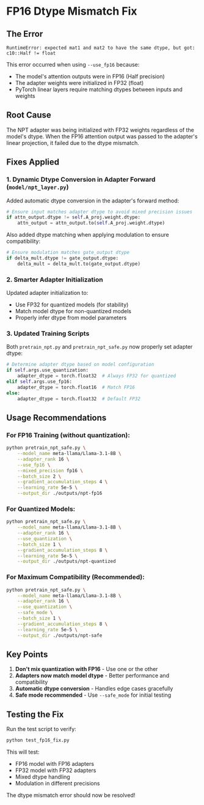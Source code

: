 # FP16 Dtype Mismatch Fix

## The Error

```
RuntimeError: expected mat1 and mat2 to have the same dtype, but got: c10::Half != float
```

This error occurred when using `--use_fp16` because:
- The model's attention outputs were in FP16 (Half precision)
- The adapter weights were initialized in FP32 (float)
- PyTorch linear layers require matching dtypes between inputs and weights

## Root Cause

The NPT adapter was being initialized with FP32 weights regardless of the model's dtype. When the FP16 attention output was passed to the adapter's linear projection, it failed due to the dtype mismatch.

## Fixes Applied

### 1. Dynamic Dtype Conversion in Adapter Forward (`model/npt_layer.py`)

Added automatic dtype conversion in the adapter's forward method:

```python
# Ensure input matches adapter dtype to avoid mixed precision issues
if attn_output.dtype != self.A_proj.weight.dtype:
    attn_output = attn_output.to(self.A_proj.weight.dtype)
```

Also added dtype matching when applying modulation to ensure compatibility:

```python
# Ensure modulation matches gate_output dtype
if delta_mult.dtype != gate_output.dtype:
    delta_mult = delta_mult.to(gate_output.dtype)
```

### 2. Smarter Adapter Initialization

Updated adapter initialization to:
- Use FP32 for quantized models (for stability)
- Match model dtype for non-quantized models
- Properly infer dtype from model parameters

### 3. Updated Training Scripts

Both `pretrain_npt.py` and `pretrain_npt_safe.py` now properly set adapter dtype:

```python
# Determine adapter dtype based on model configuration
if self.args.use_quantization:
    adapter_dtype = torch.float32  # Always FP32 for quantized
elif self.args.use_fp16:
    adapter_dtype = torch.float16  # Match FP16
else:
    adapter_dtype = torch.float32  # Default FP32
```

## Usage Recommendations

### For FP16 Training (without quantization):
```bash
python pretrain_npt_safe.py \
    --model_name meta-llama/Llama-3.1-8B \
    --adapter_rank 16 \
    --use_fp16 \
    --mixed_precision fp16 \
    --batch_size 2 \
    --gradient_accumulation_steps 4 \
    --learning_rate 5e-5 \
    --output_dir ./outputs/npt-fp16
```

### For Quantized Models:
```bash
python pretrain_npt_safe.py \
    --model_name meta-llama/Llama-3.1-8B \
    --adapter_rank 16 \
    --use_quantization \
    --batch_size 1 \
    --gradient_accumulation_steps 8 \
    --learning_rate 5e-5 \
    --output_dir ./outputs/npt-quantized
```

### For Maximum Compatibility (Recommended):
```bash
python pretrain_npt_safe.py \
    --model_name meta-llama/Llama-3.1-8B \
    --adapter_rank 16 \
    --use_quantization \
    --safe_mode \
    --batch_size 1 \
    --gradient_accumulation_steps 8 \
    --learning_rate 5e-5 \
    --output_dir ./outputs/npt-safe
```

## Key Points

1. **Don't mix quantization with FP16** - Use one or the other
2. **Adapters now match model dtype** - Better performance and compatibility
3. **Automatic dtype conversion** - Handles edge cases gracefully
4. **Safe mode recommended** - Use `--safe_mode` for initial testing

## Testing the Fix

Run the test script to verify:
```bash
python test_fp16_fix.py
```

This will test:
- FP16 model with FP16 adapters
- FP32 model with FP32 adapters
- Mixed dtype handling
- Modulation in different precisions

The dtype mismatch error should now be resolved!
